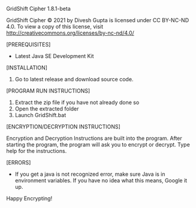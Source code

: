 GridShift Cipher 1.8.1-beta

GridShift Cipher © 2021 by Divesh Gupta is licensed under CC BY-NC-ND 4.0. 
To view a copy of this license, visit http://creativecommons.org/licenses/by-nc-nd/4.0/


[PREREQUISITES]
 - Latest Java SE Development Kit


[INSTALLATION]
1. Go to latest release and download source code.


[PROGRAM RUN INSTRUCTIONS]

1. Extract the zip file if you have not already done so
2. Open the extracted folder
3. Launch GridShift.bat


[ENCRYPTION/DECRYPTION INSTRUCTIONS]

Encryption and Decryption Instructions are built into the program.
After starting the program, the program will ask you to encrypt or decrypt. 
Type help for the instructions.


[ERRORS]
 - If you get a java is not recognized error, make sure Java is in environment variables. If you have no idea what this means, Google it up.


Happy Encrypting!
